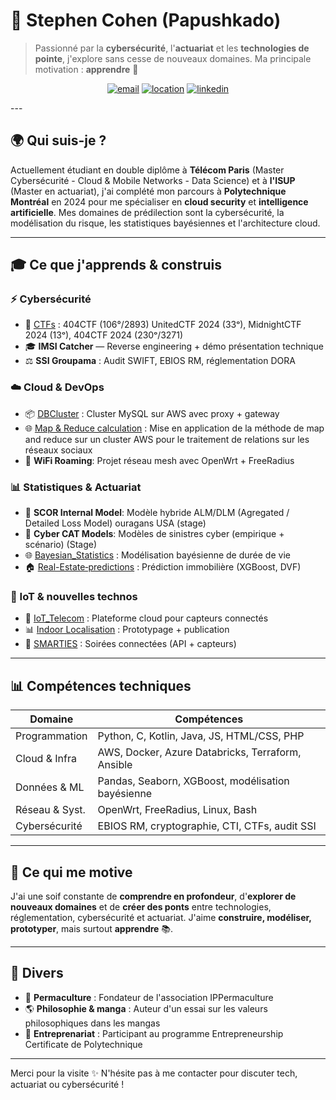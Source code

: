 # 🤖 Stephen Cohen (Papushkado)

> Passionné par la **cybersécurité**, l'**actuariat** et les **technologies de pointe**, j'explore sans cesse de nouveaux domaines. Ma principale motivation : **apprendre** 🚀

<p align="center">
  <a href="mailto:Stephen.cohen.pro@gmail.com"><img src="https://img.shields.io/badge/email-Stephen.Cohen-red?style=for-the-badge&logo=gmail" alt="email"></a>
  <a href="#"><img src="https://img.shields.io/badge/localisation-Parisstyle=for-the-badge&logo=google-maps" alt="location"></a>
  <a href="https://www.linkedin.com/in/stephen-cohen-491964163/"><img src="https://img.shields.io/badge/linkedin-Stephen_Cohen-blue?style=for-the-badge&logo=linkedin" alt="linkedin"></a>
</p>
---

## 🌍 Qui suis-je ?

Actuellement étudiant en double diplôme à **Télécom Paris** (Master Cybersécurité - Cloud & Mobile Networks - Data Science) et à **l'ISUP** (Master en actuariat), j'ai complété mon parcours à **Polytechnique Montréal** en 2024 pour me spécialiser en **cloud security** et **intelligence artificielle**. Mes domaines de prédilection sont la cybersécurité, la modélisation du risque, les statistiques bayésiennes et l'architecture cloud.

---

## 🎓 Ce que j'apprends & construis

### ⚡ Cybersécurité
- 🏅 [CTFs](https://github.com/Papushkado/Write-ups-CTFs) : 404CTF (106°/2893) UnitedCTF 2024 (33ᵒ), MidnightCTF 2024 (13ᵒ), 404CTF 2024 (230ᵒ/3271)
- 🎓 **IMSI Catcher** — Reverse engineering + démo présentation technique
- ⚖️ **SSI Groupama** : Audit SWIFT, EBIOS RM, réglementation DORA

### ☁️ Cloud & DevOps
- 📦 [DBCluster](https://github.com/Papushkado/DBCluster) : Cluster MySQL sur AWS avec proxy + gateway
- 🌐 [Map & Reduce calculation](https://github.com/Papushkado/MapReduce) : Mise en application de la méthode de map and reduce sur un cluster AWS pour le traitement de relations sur les réseaux sociaux
- 🧰 **WiFi Roaming**: Projet réseau mesh avec OpenWrt + FreeRadius

### 📊 Statistiques & Actuariat
- 🤝 **SCOR Internal Model**: Modèle hybride ALM/DLM (Agregated / Detailed Loss Model) ouragans USA (stage)
- 🤖 **Cyber CAT Models**: Modèles de sinistres cyber (empirique + scénario) (Stage)
- 🌐 [Bayesian_Statistics](https://github.com/Papushkado/Bayesian_Statistics) : Modélisation bayésienne de durée de vie
- 🏠 [Real-Estate‑predictions](https://github.com/Papushkado/Real-Estate-predictions) : Prédiction immobilière (XGBoost, DVF)


### 🚀 IoT & nouvelles technos
- 🌆 [IoT_Telecom](https://github.com/Papushkado/ioT_Telecom) : Plateforme cloud pour capteurs connectés
- 📊 [Indoor Localisation](https://github.com/Papushkado/GIN206_localisation_indoors) : Prototypage + publication
- 🧱 [SMARTIES](https://github.com/Papushkado/ioT_Telecom) : Soirées connectées (API + capteurs)

---

## 📊 Compétences techniques

| Domaine         | Compétences                                                                 |
|-----------------|------------------------------------------------------------------------------|
| Programmation   | Python, C, Kotlin, Java, JS, HTML/CSS, PHP                                  |
| Cloud & Infra   | AWS, Docker, Azure Databricks, Terraform, Ansible                           |
| Données & ML    | Pandas, Seaborn, XGBoost, modélisation bayésienne                             |
| Réseau & Syst.  | OpenWrt, FreeRadius, Linux, Bash                                             |
| Cybersécurité    | EBIOS RM, cryptographie, CTI, CTFs, audit SSI                             |

---

## 🌿 Ce qui me motive

J'ai une soif constante de **comprendre en profondeur**, d'**explorer de nouveaux domaines** et de **créer des ponts** entre technologies, réglementation, cybersécurité et actuariat. J'aime **construire, modéliser, prototyper**, mais surtout **apprendre** 📚.

---

## 🌟 Divers

- 🌿 **Permaculture** : Fondateur de l'association IPPermaculture
- 🌎 **Philosophie & manga** : Auteur d'un essai sur les valeurs philosophiques dans les mangas
- 🎸 **Entreprenariat** : Participant au programme Entrepreneurship Certificate de Polytechnique

---

Merci pour la visite ✨ N'hésite pas à me contacter pour discuter tech, actuariat ou cybersécurité !
